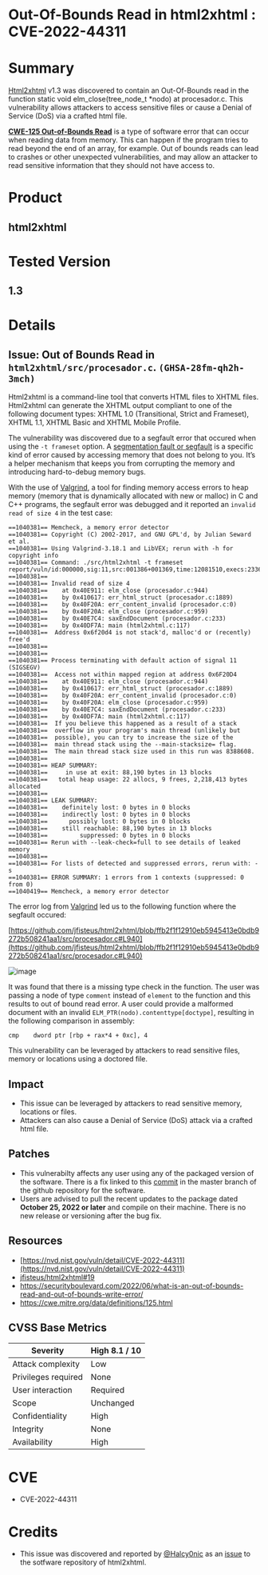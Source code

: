 # Out-Of-Bounds Read in html2xhtml : CVE-2022-44311

# Summary

[Html2xhtml](https://github.com/jfisteus/html2xhtml) v1.3 was discovered to contain an Out-Of-Bounds read in the function static void elm_close(tree_node_t *nodo) at procesador.c. This vulnerability allows attackers to access sensitive files or cause a Denial of Service (DoS) via a crafted html file.

[**CWE-125 Out-of-Bounds Read**](https://cwe.mitre.org/data/definitions/125.html) is a type of software error that can occur when reading data from memory. This can happen if the program tries to read beyond the end of an array, for example. Out of bounds reads can lead to crashes or other unexpected vulnerabilities, and may allow an attacker to read sensitive information that they should not have access to. 

# Product

## html2xhtml

# Tested Version

## 1.3

# Details
## Issue: Out of Bounds Read in `html2xhtml/src/procesador.c`. `(GHSA-28fm-qh2h-3mch)`

Html2xhtml is a command-line tool that converts HTML files to XHTML files. Html2xhtml can generate the XHTML output compliant to one of the following document types: XHTML 1.0 (Transitional, Strict and Frameset), XHTML 1.1, XHTML Basic and XHTML Mobile Profile.

The vulnerability was discovered due to a segfault error that occured when using the `-t frameset` option. A [segmentation fault or segfault](https://stackoverflow.com/questions/2346806/what-is-a-segmentation-fault) is a specific kind of error caused by accessing memory that does not belong to you. It’s a helper mechanism that keeps you from corrupting the memory and introducing hard-to-debug memory bugs.

With the use of [Valgrind](https://valgrind.org/), a tool for finding memory access errors to heap memory (memory that is dynamically allocated with new or malloc) in C and C++ programs, the segfault error was debugged and it reported an `invalid read of size 4` in the test case:


    ==1040381== Memcheck, a memory error detector
    ==1040381== Copyright (C) 2002-2017, and GNU GPL'd, by Julian Seward et al.
    ==1040381== Using Valgrind-3.18.1 and LibVEX; rerun with -h for copyright info
    ==1040381== Command: ./src/html2xhtml -t frameset report/vuln/id:000000,sig:11,src:001386+001369,time:12081510,execs:2336913,op:splice,rep:16
    ==1040381== 
    ==1040381== Invalid read of size 4
    ==1040381==    at 0x40E911: elm_close (procesador.c:944)
    ==1040381==    by 0x410617: err_html_struct (procesador.c:1889)
    ==1040381==    by 0x40F20A: err_content_invalid (procesador.c:0)
    ==1040381==    by 0x40F20A: elm_close (procesador.c:959)
    ==1040381==    by 0x40E7C4: saxEndDocument (procesador.c:233)
    ==1040381==    by 0x40DF7A: main (html2xhtml.c:117)
    ==1040381==  Address 0x6f20d4 is not stack'd, malloc'd or (recently) free'd
    ==1040381== 
    ==1040381== 
    ==1040381== Process terminating with default action of signal 11 (SIGSEGV)
    ==1040381==  Access not within mapped region at address 0x6F20D4
    ==1040381==    at 0x40E911: elm_close (procesador.c:944)
    ==1040381==    by 0x410617: err_html_struct (procesador.c:1889)
    ==1040381==    by 0x40F20A: err_content_invalid (procesador.c:0)
    ==1040381==    by 0x40F20A: elm_close (procesador.c:959)
    ==1040381==    by 0x40E7C4: saxEndDocument (procesador.c:233)
    ==1040381==    by 0x40DF7A: main (html2xhtml.c:117)
    ==1040381==  If you believe this happened as a result of a stack
    ==1040381==  overflow in your program's main thread (unlikely but
    ==1040381==  possible), you can try to increase the size of the
    ==1040381==  main thread stack using the --main-stacksize= flag.
    ==1040381==  The main thread stack size used in this run was 8388608.
    ==1040381== 
    ==1040381== HEAP SUMMARY:
    ==1040381==     in use at exit: 88,190 bytes in 13 blocks
    ==1040381==   total heap usage: 22 allocs, 9 frees, 2,218,413 bytes allocated
    ==1040381== 
    ==1040381== LEAK SUMMARY:
    ==1040381==    definitely lost: 0 bytes in 0 blocks
    ==1040381==    indirectly lost: 0 bytes in 0 blocks
    ==1040381==      possibly lost: 0 bytes in 0 blocks
    ==1040381==    still reachable: 88,190 bytes in 13 blocks
    ==1040381==         suppressed: 0 bytes in 0 blocks
    ==1040381== Rerun with --leak-check=full to see details of leaked memory
    ==1040381== 
    ==1040381== For lists of detected and suppressed errors, rerun with: -s
    ==1040381== ERROR SUMMARY: 1 errors from 1 contexts (suppressed: 0 from 0)
    ==1040419== Memcheck, a memory error detector

The error log from [Valgrind](https://valgrind.org/) led us to the following function where the segfault occured:

[https://github.com/jfisteus/html2xhtml/blob/ffb2f1f12910eb5945413e0bdb9272b508241aa1/src/procesador.c#L940](https://github.com/jfisteus/html2xhtml/blob/ffb2f1f12910eb5945413e0bdb9272b508241aa1/src/procesador.c#L940)

![image](https://user-images.githubusercontent.com/51109125/219993916-a01dfa85-36f4-4e2e-9018-80d5bc3b53ed.png)


It was found that there is a missing type check in the function. The user was passing a node of type `comment` instead of `element` to the function and this results to out of bound read error. A user could provide a malformed document with an invalid `ELM_PTR(nodo).contenttype[doctype]`, resulting in the following comparison in assembly:


    cmp    dword ptr [rbp + rax*4 + 0xc], 4

This vulnerability can be leveraged by attackers to read sensitive files, memory or locations using a doctored file.

## Impact
- This issue can be leveraged by attackers to read sensitive memory, locations or files.
- Attackers can also cause a Denial of Service (DoS) attack via a crafted html file.
## Patches
- This vulnerabilty affects any user using any of the packaged version of the software. There is a fix linked to this [commit](https://github.com/jfisteus/html2xhtml/commit/9523db7834bd677276aa2d1db0ffea16755d6331) in the master branch of the github repository for the software. 
- Users are advised to pull the recent updates to the package dated **October 25, 2022 or later** and compile on their machine. There is no new release or versioning after the bug fix.
## Resources
- [https://nvd.nist.gov/vuln/detail/CVE-2022-44311](https://nvd.nist.gov/vuln/detail/CVE-2022-44311)
- [jfisteus/html2xhtml#19](https://github.com/jfisteus/html2xhtml/issues/19)
- https://securityboulevard.com/2022/06/what-is-an-out-of-bounds-read-and-out-of-bounds-write-error/
- https://cwe.mitre.org/data/definitions/125.html


## CVSS Base Metrics
| Severity      | High 8.1 / 10   |
| ------------------- | --------- |
| Attack complexity   | Low       |
| Privileges required | None      |
| User interaction    | Required  |
| Scope               | Unchanged |
| Confidentiality     | High      |
| Integrity           | None      |
| Availability        | High      |


# CVE
- CVE-2022-44311

# Credits
- This issue was discovered and reported by [@Halcy0nic](https://github.com/Halcy0nic) as an [issue](https://github.com/jfisteus/html2xhtml/issues/19) to the sotfware repository of html2xhtml.


